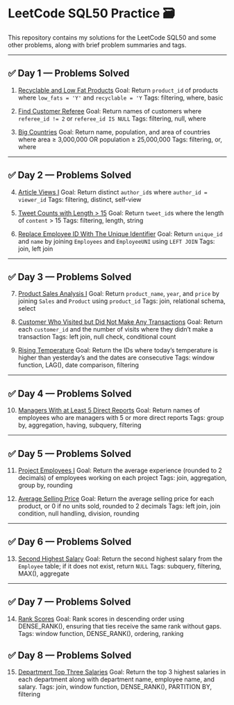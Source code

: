 # LeetCode SQL50 Practice 🗃️

This repository contains my solutions for the LeetCode SQL50 and some other problems, along with brief problem summaries and tags.

---

## ✅ Day 1 — Problems Solved

1. [Recyclable and Low Fat Products](https://leetcode.com/problems/recyclable-and-low-fat-products/)
   Goal: Return `product_id` of products where `low_fats = 'Y'` and `recyclable = 'Y`
   Tags: filtering, where, basic

2. [Find Customer Referee](https://leetcode.com/problems/find-customer-referee/)
   Goal: Return names of customers where `referee_id != 2` or `referee_id IS NULL`
   Tags: filtering, null, where

3. [Big Countries](https://leetcode.com/problems/big-countries/)
   Goal: Return name, population, and area of countries where area ≥ 3,000,000 OR population ≥ 25,000,000
   Tags: filtering, or, where

---

## ✅ Day 2 — Problems Solved

4. [Article Views I](https://leetcode.com/problems/article-views-i/)
   Goal: Return distinct `author_id`s where `author_id = viewer_id`
   Tags: filtering, distinct, self-view

5. [Tweet Counts with Length > 15](https://leetcode.com/problems/tweet-counts/)
   Goal: Return `tweet_id`s where the length of `content` > 15
   Tags: filtering, length, string

6. [Replace Employee ID With The Unique Identifier](https://leetcode.com/problems/replace-employee-id-with-the-unique-identifier/)
   Goal: Return `unique_id` and `name` by joining `Employees` and `EmployeeUNI` using `LEFT JOIN`
   Tags: join, left join

---

## ✅ Day 3 — Problems Solved

7. [Product Sales Analysis I](https://leetcode.com/problems/product-sales-analysis-i/)
   Goal: Return `product_name`, `year`, and `price` by joining `Sales` and `Product` using `product_id`
   Tags: join, relational schema, select

8. [Customer Who Visited but Did Not Make Any Transactions](https://leetcode.com/problems/customer-who-visited-but-did-not-make-any-transactions/)
   Goal: Return each `customer_id` and the number of visits where they didn’t make a transaction
   Tags: left join, null check, conditional count

9. [Rising Temperature](https://leetcode.com/problems/rising-temperature/)
   Goal: Return the IDs where today’s temperature is higher than yesterday’s and the dates are consecutive
   Tags: window function, LAG(), date comparison, filtering

---

## ✅ Day 4 — Problems Solved

10. [Managers With at Least 5 Direct Reports](https://leetcode.com/problems/managers-with-at-least-5-direct-reports/)
    Goal: Return names of employees who are managers with 5 or more direct reports
    Tags: group by, aggregation, having, subquery, filtering

---

## ✅ Day 5 — Problems Solved

11. [Project Employees I](https://leetcode.com/problems/project-employees-i/)
    Goal: Return the average experience (rounded to 2 decimals) of employees working on each project
    Tags: join, aggregation, group by, rounding

12. [Average Selling Price](https://leetcode.com/problems/average-selling-price/)
    Goal: Return the average selling price for each product, or 0 if no units sold, rounded to 2 decimals
    Tags: left join, join condition, null handling, division, rounding

---

## ✅ Day 6 — Problems Solved

13. [Second Highest Salary](https://leetcode.com/problems/second-highest-salary/)
    Goal: Return the second highest salary from the `Employee` table; if it does not exist, return `NULL`
    Tags: subquery, filtering, MAX(), aggregate

---
## ✅ Day 7 — Problems Solved

14. [Rank Scores](https://leetcode.com/problems/rank-scores/)
Goal: Rank scores in descending order using DENSE_RANK(), ensuring that ties receive the same rank without gaps.
Tags: window function, DENSE_RANK(), ordering, ranking

## ✅ Day 8 — Problems Solved

15. [Department Top Three Salaries](https://leetcode.com/problems/department-top-three-salaries/)
Goal: Return the top 3 highest salaries in each department along with department name, employee name, and salary.
Tags: join, window function, DENSE_RANK(), PARTITION BY, filtering